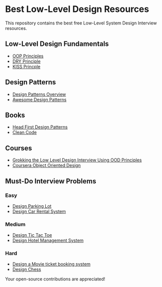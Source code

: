 # Best Low-Level Design Resources
This repository contains the best free Low-Level System Design Interview resources. 

## Low-Level Design Fundamentals
- [OOP Principles](https://medium.com/from-the-scratch/oop-everything-you-need-to-know-about-object-oriented-programming-aee3c18e281b)
- [DRY Principle](https://github.com/ashishps1/awesome-low-level-design/blob/main/concepts/DRY.md) 
- [KISS Princple](https://www.interaction-design.org/literature/topics/keep-it-simple-stupid#:~:text=The%20KISS%20principle%20in%20design%20emphasizes%20simplicity%2C%20advising%20to%20avoid,but%20apply%20to%20different%20contexts.)

## Design Patterns 
- [Design Patterns Overview](https://refactoring.guru/design-patterns)
- [Awesome Design Patterns](https://github.com/DovAmir/awesome-design-patterns)

## Books 
- [Head First Design Patterns](https://github.com/ksatria/MK-Design-Pattern/blob/master/Ebook/Head%20First%20Design%20Patterns.pdf)
- [Clean Code](https://github.com/jnguyen095/clean-code/blob/master/Clean.Code.A.Handbook.of.Agile.Software.Craftsmanship.pdf)

## Courses 
- [Grokking the Low Level Design Interview Using OOD Principles](https://www.educative.io/courses/grokking-the-low-level-design-interview-using-ood-principles)
- [Coursera Object Oriented Design](https://www.coursera.org/learn/object-oriented-design?irclickid=wqNXv80BIzDURAJ0MCSlOTuBUkH1PB15yVkd2Y0&irgwc=1&utm_medium=partners&utm_source=impact&utm_campaign=3294490&utm_content=b2c)

## Must-Do Interview Problems

### Easy
- [Design Parking Lot](https://leetcode.com/problems/design-tic-tac-toe/description/)
- [Design Car Rental System](https://github.com/ashishps1/awesome-low-level-design/blob/main/problems/car-rental-system.md)

### Medium
- [Design Tic Tac Toe](https://leetcode.com/problems/design-tic-tac-toe/description/)
- [Design Hotel Management System](https://github.com/ashishps1/awesome-low-level-design/blob/main/problems/hotel-management-system.md)

### Hard
- [Design a Movie ticket booking system](https://github.com/tssovi/grokking-the-object-oriented-design-interview/blob/master/object-oriented-design-case-studies/design-a-movie-ticket-booking-system.md)
- [Design Chess](https://github.com/ashishps1/awesome-low-level-design/blob/main/problems/chess-game.md)

Your open-source contributions are appreciated! 
